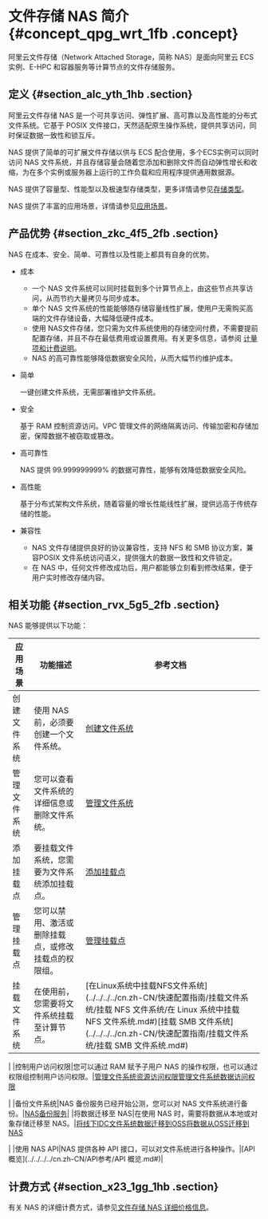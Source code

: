 # 文件存储 NAS 简介 {#concept_qpg_wrt_1fb .concept}

阿里云文件存储（Network Attached Storage，简称 NAS）是面向阿里云 ECS 实例、E-HPC 和容器服务等计算节点的文件存储服务。

## 定义 {#section_alc_yth_1hb .section}

阿里云文件存储 NAS 是一个可共享访问、弹性扩展、高可靠以及高性能的分布式文件系统。它基于 POSIX 文件接口，天然适配原生操作系统，提供共享访问，同时保证数据一致性和锁互斥。

NAS 提供了简单的可扩展文件存储以供与 ECS 配合使用，多个ECS实例可以同时访问 NAS 文件系统，并且存储容量会随着您添加和删除文件而自动弹性增长和收缩，为在多个实例或服务器上运行的工作负载和应用程序提供通用数据源。

NAS 提供了容量型、性能型以及极速型存储类型，更多详情请参见[存储类型](cn.zh-CN/产品简介/存储类型.md#)。

NAS 提供了丰富的应用场景，详情请参见[应用场景](cn.zh-CN/产品简介/应用场景.md#)。

## 产品优势 {#section_zkc_4f5_2fb .section}

NAS 在成本、安全、简单、可靠性以及性能上都具有自身的优势。

-   成本
    -   一个 NAS 文件系统可以同时挂载到多个计算节点上，由这些节点共享访问，从而节约大量拷贝与同步成本。
    -   单个 NAS 文件系统的性能能够随存储容量线性扩展，使用户无需购买高端的文件存储设备，大幅降低硬件成本。
    -   使用 NAS文件存储，您只需为文件系统使用的存储空间付费，不需要提前配置存储，并且不存在最低费用或设置费用。有关更多信息，请参阅 [计量项和计费说明](../../../../cn.zh-CN/计费方式/计量项和计费说明.md#)。
    -   NAS 的高可靠性能够降低数据安全风险，从而大幅节约维护成本。
-   简单

    一键创建文件系统，无需部署维护文件系统。

-   安全

    基于 RAM 控制资源访问。VPC 管理文件的网络隔离访问、传输加密和存储加密，保障数据不被窃取或篡改。

-   高可靠性

    NAS 提供 99.999999999% 的数据可靠性，能够有效降低数据安全风险。

-   高性能

    基于分布式架构文件系统，随着容量的增长性能线性扩展，提供远高于传统存储的性能。

-   兼容性
    -   NAS 文件存储提供良好的协议兼容性，支持 NFS 和 SMB 协议方案，兼容POSIX 文件系统访问语义，提供强大的数据一致性和文件锁定。
    -   在 NAS 中，任何文件修改成功后，用户都能够立刻看到修改结果，便于用户实时修改存储内容。

## 相关功能 {#section_rvx_5g5_2fb .section}

NAS 能够提供以下功能：

|应用场景|功能描述|参考文档|
|----|----|----|
|创建文件系统|使用 NAS 前，必须要创建一个文件系统。|[创建文件系统](../../../../cn.zh-CN/快速配置指南/创建文件系统.md#)|
|管理文件系统|您可以查看文件系统的详细信息或删除文件系统。|[管理文件系统](../../../../cn.zh-CN/用户指南/管理文件系统.md#)|
|添加挂载点|要挂载文件系统，您需要为文件系统添加挂载点。|[添加挂载点](../../../../cn.zh-CN/快速配置指南/添加挂载点.md#)|
|管理挂载点|您可以禁用、激活或删除挂载点，或修改挂载点的权限组。|[管理挂载点](../../../../cn.zh-CN/用户指南/管理挂载点.md#)|
|挂载文件系统|在使用前，您需要将文件系统挂载至计算节点。|[在Linux系统中挂载NFS文件系统](../../../../cn.zh-CN/快速配置指南/挂载文件系统/挂载 NFS 文件系统/在 Linux 系统中挂载 NFS 文件系统.md#)[挂载 SMB 文件系统](../../../../cn.zh-CN/快速配置指南/挂载文件系统/挂载 SMB 文件系统.md#)

|
|控制用户访问权限|您可以通过 RAM 赋予子用户 NAS 的操作权限，也可以通过权限组控制用户访问权限。|[管理文件系统资源访问权限](../../../../cn.zh-CN/用户指南/管理文件系统资源访问权限.md#)[管理文件系统数据访问权限](../../../../cn.zh-CN/用户指南/管理文件系统数据访问权限.md#)

|
|备份文件系统|NAS 备份服务已经开始公测，您可以对 NAS 文件系统进行备份。|[NAS备份服务](../../../../cn.zh-CN/用户指南/NAS备份服务.md#)|
|将数据迁移至 NAS|在使用 NAS 时，需要将数据从本地或对象存储迁移至 NAS。|[将线下IDC文件系统数据迁移到OSS](../../../../cn.zh-CN/用户指南/数据迁移/通过公网从线下IDC将数据迁移至阿里云NAS/将线下IDC文件系统数据迁移到OSS.md#)[将数据从OSS迁移到NAS](../../../../cn.zh-CN/用户指南/数据迁移/通过公网从线下IDC将数据迁移至阿里云NAS/将数据从OSS迁移到NAS.md#)

|
|使用 NAS API|NAS 提供各种 API 接口，可以对文件系统进行各种操作。|[API 概览](../../../../cn.zh-CN/API参考/API 概览.md#)|

## 计费方式 {#section_x23_1gg_1hb .section}

有关 NAS 的详细计费方式，请参见[文件存储 NAS 详细价格信息](https://www.aliyun.com/price/product?spm=5176.8030368.1058477.31.108e7e0e9Iunev#/nas/detail)。

